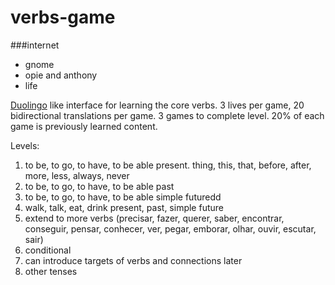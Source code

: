 verbs-game
==========

###internet
- gnome
- opie and anthony
- life

[Duolingo](http://duolingo.com) like interface for learning the core verbs. 3 lives per game, 20 bidirectional translations per game. 3 games to complete level. 20% of each game is previously learned content. 

Levels:
    
1. to be, to go, to have, to be able present. thing, this, that, before, after, more, less, always, never
2. to be, to go, to have, to be able past
3. to be, to go, to have, to be able simple futuredd
4. walk, talk, eat, drink present, past, simple future
5. extend to more verbs (precisar, fazer, querer, saber, encontrar, conseguir, pensar, conhecer, ver, pegar, emborar, olhar, ouvir, escutar, sair)
6. conditional
7. can introduce targets of verbs and connections later
8. other tenses
